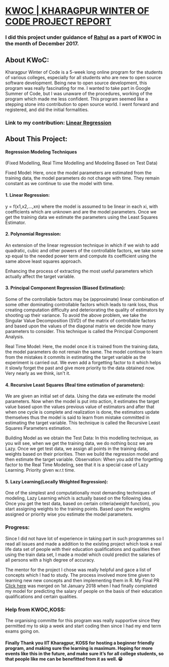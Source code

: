 # [KWOC | KHARAGPUR WINTER OF CODE PROJECT REPORT](https://kwoc.kossiitkgp.in/)
### I did this project under guidance of [Rahul](https://github.com/rahul-da) as a part of KWOC in the month of December 2017.

## About KWoC:
Kharagpur Winter of Code is a 5-week long online program for the students of various colleges, especially for all students  who are new to open source software development.
Being new to open source development, this program was really fascinating for me. I wanted to take part in Google Summer of Code, but I was unaware of the procedures, working of the program which made me less confident. This program seemed like a stepping stone into contribution to open source world. I went forward and registered, and did the initial formalities.

### Link to my contribution: [Linear Regression](https://github.com/rahul-da/Statistical_Modelling_Techniques/tree/master/Linear_Regression)
## About This Project:
#### Regression Modeling Techniques
(Fixed Modelling, Real Time Modelling and Modeling Based on Test Data)

Fixed Model: Here, once the model parameters are estimated from the training data, the model parameters do not change with time. They remain constant as we continue to use the model with time.

#### 1. Linear Regression:
y = f(x1,x2,…,xn) where the model is assumed to be linear in each xi, with coefficients which are unknown and are the model parameters. Once we get the training data we estimate the parameters using the Least Squares Estimator.  

#### 2. Polynomial Regression:
An extension of the linear regression technique in which if we wish to add quadratic, cubic and other powers of the controllable factors, we take some xp equal to the needed power term and compute its coefficient using the same above least squares approach. 

Enhancing the process of extracting the most useful parameters which actually affect the target variable.

#### 3. Principal Component Regression (Biased Estimation):
Some of the controllable factors may be (approximate) linear combination of some other dominating controllable factors which leads to rank loss, thus creating computation difficulty and deteriorating the quality of estimators by shooting up their variance. To avoid the above problem, we take the Singular Value Decomposition (SVD) of the matrix of controllable factors and based upon the values of the diagonal matrix we decide how many parameters to consider. This technique is called the Principal Component Analysis.

Real Time Model: Here, the model once it is trained from the training data, the model parameters do not remain the same. The model continue to learn from the mistakes it commits in estimating the target variable as the experiment is carried out. We even add a forgetting factor to it which helps it slowly forget the past and give more priority to the data obtained now. Very nearly as we think, isn't it.

#### 4. Recursive Least Squares (Real time estimation of parameters):
We are given an initial set of data. Using the data we estimate the model parameters. Now when the model is put into action, it estimates the target value based upon the values previous value of estimators and after that when one cycle is complete and realization is done, the estimators update themselves thus the model is said to learn from mistake committed in estimating the target variable. This technique is called the Recursive Least Squares Parameters estimation.

Building Model as we obtain the Test Data: In this modelling technique, as you will see, when we get the training data, we do nothing bcoz we are Lazy. Once we get test data, we assign all points in the training data, weights based on their priorities. Then we build the regression model and then estimate the target variable.
Observation: When you add the forgetting factor to the Real Time Modeling, see that it is a special case of Lazy Learning. Priority given w.r.t time.

#### 5. Lazy Learning(Locally Weighted Regression):
One of the simplest and computationally most demanding techniques of modeling, Lazy Learning which is actually based on the following idea. Once you  get the test data, based on certain criteria(weight function), you start assigning weights to the training points. Based upon the weights assigned or priority wise you estimate the model parameters.

### Progress:
Since I did not have lot of experience in taking part in such programmes so I read all issues and made a addition to the existing project which took a real life data set of people with their education qualifications and qualities then using the train data set, I made a model which could predict the salaries of all persons with a high degree of accuracy. 

The mentor for the project I chose was really helpful and gace a list of concepts which I had to study.
The process involved more time given to learning new new concepts and then implementing them in R. My Final PR [Click here](https://github.com/rahul-da/Statistical_Modelling_Techniques/graphs/contributors) was merged on 1st January 2018 when I had finally completed my model for predicting the salary of people on the basis of their education qualifications and certain qualities.

### Help from KWOC,KOSS:
The organising committe for this program was really supportive since they permitted my to skip a week and start coding then since I had my end term exams going on.


#### Finally Thank you IIT Kharagpur, KOSS for hosting a beginner friendly program, and making sure the learning is maximum. Hoping for more events like this in the future, and make sure it’s for all college students, so that people like me can be benefitted from it as well. 😀
